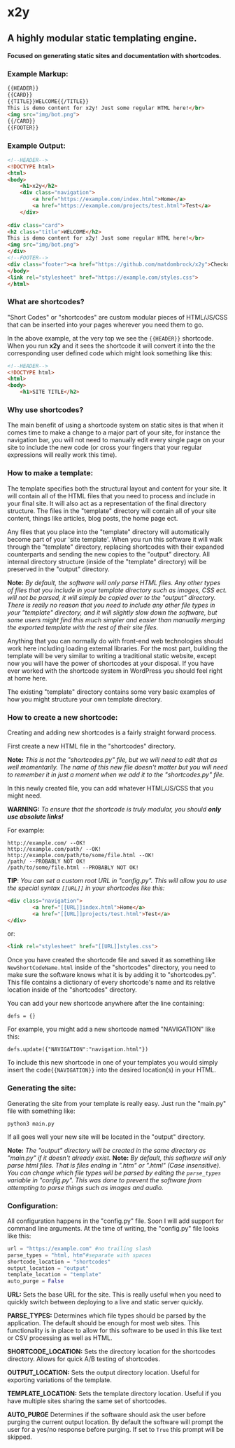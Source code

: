 # x2y
## A highly modular static templating engine.
#### Focused on generating static sites and documentation with shortcodes. 
### Example Markup:
```HTML
{{HEADER}}
{{CARD}}
{{TITLE}}WELCOME{{/TITLE}}
This is demo content for x2y! Just some regular HTML here!</br>
<img src="img/bot.png">
{{/CARD}}
{{FOOTER}}
```
### Example Output:
```html
<!--HEADER-->
<!DOCTYPE html>
<html>
<body>
	<h1>x2y</h2>
	<div class="navigation">
		<a href="https://example.com/index.html">Home</a>
		<a href="https://example.com/projects/test.html">Test</a>
	</div>
	
<div class="card">
<h2 class="title">WELCOME</h2>
This is demo content for x2y! Just some regular HTML here!</br>
<img src="img/bot.png">
</div>
<!--FOOTER-->
<div class="footer"><a href="https://github.com/matdombrock/x2y">Checkout x2y on Github!</a></div>
</body>
<link rel="stylesheet" href="https://example.com/styles.css">
</html>
```
### What are shortcodes?
"Short Codes" or "shortcodes" are custom modular pieces of HTML/JS/CSS that can be inserted into your pages wherever you need them to go. 

In the above example, at the very top we see the ```{{HEADER}}``` shortcode. When you run **x2y** and it sees the shortcode it will convert it into the the corresponding user defined code which might look something like this:
```HTML
<!--HEADER-->
<!DOCTYPE html>
<html>
<body>
	<h1>SITE TITLE</h2>
```
### Why use shortcodes?
The main benefit of using a shortcode system on static sites is that when it comes time to make a change to a major part of your site, for instance the navigation bar, you will not need to manually edit every single page on your site to include the new code (or cross your fingers that your regular expressions will really work this time). 

### How to make a template:
The template specifies both the structural layout and content for your site. It will contain all of the HTML files that you need to process and include in your final site. It will also act as a representation of the final directory structure. The files in the "template" directory will contain all of your site content, things like articles, blog posts, the home page ect.

Any files that you place into the "template" directory will automatically become part of your 'site template'. When you run this software it will walk through the "template" directory, replacing shortcodes with their expanded counterparts and sending the new copies to the "output" directory. All internal directory structure (inside of the "template" directory) will be preserved in the "output" directory. 

**Note:** *By default, the software will only parse HTML files. Any other types of files that you include in your template directory such as images, CSS ect. will not be parsed, it will simply be copied over to the "output" directory. There is really no reason that you need to include any other file types in your "template" directory, and it will slightly slow down the software, but some users might find this much simpler and easier than manually merging the exported template with the rest of their site files.* 

Anything that you can normally do with front-end web technologies should work here including loading external libraries. For the most part, building the template will be very similar to writing a traditional static website, except now you will have the power of shortcodes at your disposal. If you have ever worked with the shortcode system in WordPress you should feel right at home here. 

The existing "template" directory contains some very basic examples of how you might structure your own template directory.  

### How to create a new shortcode:
Creating and adding new shortcodes is a fairly straight forward process. 

First create a new HTML file in the "shortcodes" directory. 

**Note:** *This is not the "shortcodes.py" file, but we will need to edit that as well momentarily. The name of this new file doesn't matter but you will need to remember it in just a moment when we add it to the "shortcodes.py" file.* 

In this newly created file, you can add whatever HTML/JS/CSS that you might need. 

**WARNING:** *To ensure that the shortcode is truly modular, you should **only use absolute links!***

For example:
```
http://example.com/ --OK!
http://example.com/path/ --OK!
http://example.com/path/to/some/file.html --OK!
/path/ --PROBABLY NOT OK!
/path/to/some/file.html --PROBABLY NOT OK!
```

**TIP**: *You can set a custom root URL in "config.py". This will allow you to use the special syntax ```[[URL]]``` in your shortcodes like this:*
```html
<div class="navigation">
		<a href="[[URL]]index.html">Home</a>
		<a href="[[URL]]projects/test.html">Test</a>
</div>
```
or:
```html
<link rel="stylesheet" href="[[URL]]styles.css">
```

Once you have created the shortcode file and saved it as something like ```NewShortCodeName.html``` inside of the "shortcodes" directory, you need to make sure the software knows what it is by adding it to "shortcodes.py". This  file contains a dictionary of every shortcode's name and its relative location inside of the "shortcodes" directory. 

You can add your new shortcode anywhere after the line containing:

```defs = {}```

For example, you might add a new shortcode named "NAVIGATION" like this:

```defs.update({"NAVIGATION":"navigation.html"})```

To include this new shortcode in one of your templates you would simply insert the code```{{NAVIGATION}}``` into the desired location(s) in your HTML.

### Generating the site:
Generating the site from your template is really easy. Just run the "main.py" file with something like:

```python3 main.py```

If all goes well your new site will be located in the "output" directory. 

**Note:** *The "output" directory will be created in the same directory as "main.py" if it doesn't already exist.*
**Note:** *By default, this software will only parse html files. That is files ending in ".htm" or ".html" (Case insensitive). You can change which file types will be parsed by editing the ```parse_types``` variable in "config.py". This was done to prevent the software from attempting to parse things such as images and audio.* 

### Configuration:
All configuration happens in the "config.py" file. Soon I will add support for command line arguments.
At the time of writing, the "config.py" file looks like this:
```python
url = "https://example.com" #no trailing slash
parse_types = "html, htm"#separate with spaces
shortcode_location = "shortcodes"
output_location = "output"
template_location = "template"
auto_purge = False
```
**URL:** Sets the base URL for the site. This is really useful when you need to quickly switch between deploying to a live and static server quickly. 

**PARSE_TYPES:** Determines which file types should be parsed by the application. The default should be enough for most web sites. This functionality is in place to allow for this software to be used in this like text or CSV processing as well as HTML. 

**SHORTCODE_LOCATION:** Sets the directory location for the shortcodes directory. Allows for quick A/B testing of shortcodes. 

**OUTPUT_LOCATION:** Sets the output directory location. Useful for exporting variations of the template. 

**TEMPLATE_LOCATION:** Sets the template directory location. Useful if you have multiple sites sharing the same set of shortcodes. 

**AUTO_PURGE**
Determines if the software should ask the user before purging the current output location. By default the software will prompt the user for a  yes/no response before purging. If set to ```True``` this prompt will be skipped. 